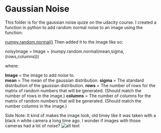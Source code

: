 # Gaussian Noise

This folder is for the gaussian noise quize on the udacity course. I created a function in python to add random normal noise to an image using the function:

[numpy.random.normal()](https://docs.scipy.org/doc/numpy/reference/generated/numpy.random.normal.html)
Then added it to the image like so:  

noisyImage = Image + (numpy.random.normal(mean,sigma,(rows,columns)))

where:

**Image** = the image to add noise to.  
**mean** = The mean of the gaussian distribution.
**sigma** = The standard distribution of the gaussian distribution.
**rows** = The number of rows for the matrix of random numbers that will be generated. (Should match the number of rows in the image.)
**columns** = The number of columns for the matrix of random numbers that will be generated. (Should match the number columns in the image.)

Side Note: It kind of makes the image look, old timey like it was taken with a black n white camera a long time ago. I wonder if images with those cameras had a lot of noise?
![alt text](https://raw.github.com/ataffe/computer_vision/master/Gaussian_Noise/noisy.jpg)

